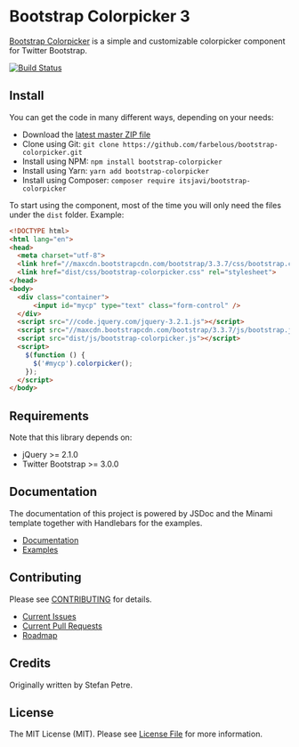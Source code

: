 # Bootstrap Colorpicker 3

[Bootstrap Colorpicker](https://github.com/farbelous/bootstrap-colorpicker/) is a simple and customizable
colorpicker component for Twitter Bootstrap.

[![Build Status](https://api.travis-ci.org/farbelous/bootstrap-colorpicker.svg?branch=master)](https://travis-ci.org/farbelous/bootstrap-colorpicker)

## Install
You can get the code in many different ways, depending on your needs:

- Download the [latest master ZIP file](https://github.com/farbelous/bootstrap-colorpicker/archive/master.zip)
- Clone using Git: `git clone https://github.com/farbelous/bootstrap-colorpicker.git`
- Install using NPM: `npm install bootstrap-colorpicker`
- Install using Yarn: `yarn add bootstrap-colorpicker`
- Install using Composer: `composer require itsjavi/bootstrap-colorpicker`


To start using the component, most of the time you will only need the files under the `dist` folder.
Example:

```html
<!DOCTYPE html>
<html lang="en">
<head>
  <meta charset="utf-8">
  <link href="//maxcdn.bootstrapcdn.com/bootstrap/3.3.7/css/bootstrap.css" rel="stylesheet">
  <link href="dist/css/bootstrap-colorpicker.css" rel="stylesheet">
</head>
<body>
  <div class="container">
      <input id="mycp" type="text" class="form-control" />
  </div>
  <script src="//code.jquery.com/jquery-3.2.1.js"></script>
  <script src="//maxcdn.bootstrapcdn.com/bootstrap/3.3.7/js/bootstrap.js"></script>
  <script src="dist/js/bootstrap-colorpicker.js"></script>
  <script>
    $(function () {
      $('#mycp').colorpicker();
    });
  </script>
</body>
```

## Requirements
Note that this library depends on:

* jQuery >= 2.1.0
* Twitter Bootstrap >= 3.0.0

## Documentation

The documentation of this project is powered by JSDoc and the Minami template together with Handlebars for the
examples.

* [Documentation](https://farbelous.github.io/bootstrap-colorpicker/)
* [Examples](https://farbelous.github.io/bootstrap-colorpicker/tutorial-01_Basics.html)

## Contributing
Please see [CONTRIBUTING](https://github.com/farbelous/bootstrap-colorpicker/blob/master/.github/CONTRIBUTING.md) 
for details.

* [Current Issues](https://github.com/farbelous/bootstrap-colorpicker/issues)
* [Current Pull Requests](https://github.com/farbelous/bootstrap-colorpicker/pulls)
* [Roadmap](https://github.com/farbelous/bootstrap-colorpicker/milestones)

## Credits
Originally written by Stefan Petre.

## License
The MIT License (MIT).
Please see [License File](https://github.com/farbelous/bootstrap-colorpicker/blob/master/LICENSE) for more information.
